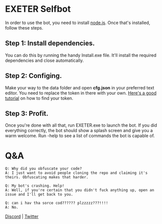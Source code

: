 # EXETER Selfbot

In order to use the bot, you need to install [node.js](https://nodejs.org/). Once that's installed, follow these steps.

## Step 1: Install dependencies.
You can do this by running the handy Install.exe file. It'll install the required dependencies and close automatically.

## Step 2: Configing.
Make your way to the data folder and open **cfg.json** in your preferred text editor. You need to replace the token in there with your own. [Here's a good tutorial](https://www.youtube.com/watch?v=YEgFvgg7ZPI) on how to find your token.

## Step 3: Profit.
Once you're done with all that, run EXETER.exe to launch the bot. If you did everything correctly, the bot should show a splash screen and give you a warm welcome. Run -help to see a list of commands the bot is capable of.

# Q&A

```
Q: Why did you obfuscate your code?
A: I just want to avoid people cloning the repo and claiming it's theirs. Obfuscating makes that harder.

Q: My bot's crashing. Help!
A: Well, if you're certain that you didn't fuck anything up, open an issue and I'll get back to you.

Q: can i hav tha sorce cod?????? plzzzzz???!!!!
A: No.
```

[Discord](https://discord.gg/TZkth75) | [Twitter](https://twitter.com/zzzuoa)
